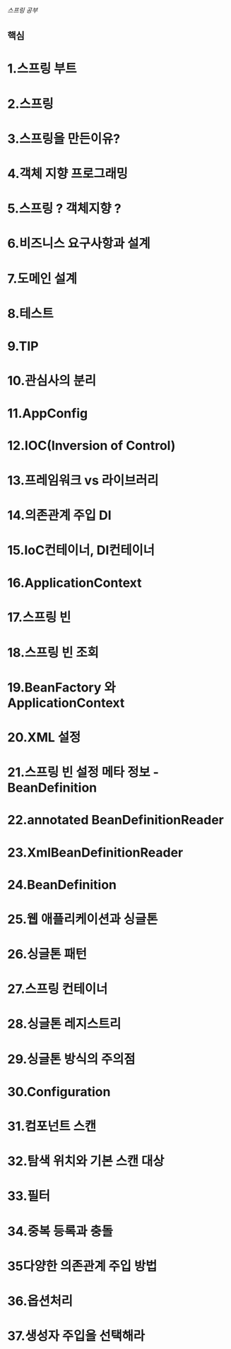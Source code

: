 
###### 스프링 공부
## 핵심


 # 1.스프링 부트
 # 2.스프링
 # 3.스프링을 만든이유?
 # 4.객체 지향 프로그래밍
 # 5.스프링 ? 객체지향 ?
 # 6.비즈니스 요구사항과 설계 
 # 7.도메인 설계
 # 8.테스트 
 # 9.TIP
 # 10.관심사의 분리
 # 11.AppConfig
 # 12.IOC(Inversion of Control)
 # 13.프레임워크 vs 라이브러리
 # 14.의존관계 주입 DI
 # 15.IoC컨테이너, DI컨테이너
 # 16.ApplicationContext
 # 17.스프링 빈
 # 18.스프링 빈 조회
 # 19.BeanFactory 와 ApplicationContext
 # 20.XML 설정
 # 21.스프링 빈 설정 메타 정보 -BeanDefinition
 # 22.annotated BeanDefinitionReader 
 # 23.XmlBeanDefinitionReader
 # 24.BeanDefinition
 # 25.웹 애플리케이션과 싱글톤
 # 26.싱글톤 패턴
 # 27.스프링 컨테이너
 # 28.싱글톤 레지스트리
 # 29.싱글톤 방식의 주의점
 # 30.Configuration 
 # 31.컴포넌트 스캔 
 # 32.탐색 위치와 기본 스캔 대상
 # 33.필터
 # 34.중복 등록과 충돌
 # 35다양한 의존관계 주입 방법
 # 36.옵션처리
 # 37.생성자 주입을 선택해라
 

